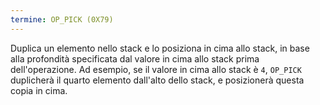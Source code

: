 ```yaml
---
termine: OP_PICK (0X79)
---
```


Duplica un elemento nello stack e lo posiziona in cima allo stack, in base alla profondità specificata dal valore in cima allo stack prima dell'operazione. Ad esempio, se il valore in cima allo stack è `4`, `OP_PICK` duplicherà il quarto elemento dall'alto dello stack, e posizionerà questa copia in cima.